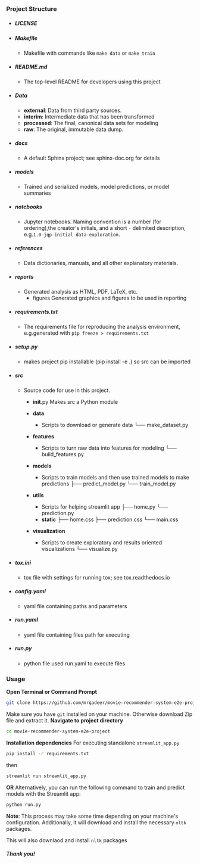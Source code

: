 ### Project Structure
- ##### LICENSE
- ##### Makefile
  - Makefile with commands like `make data` or `make train`
- ##### README.md
  - The top-level README for developers using this project
- ##### Data
  - **external**: Data from third party sources.
  - **interim**: Intermediate data that has been transformed
  - **processed**: The final, canonical data sets for modeling
  - **raw**: The original, immutable data dump.
- ##### docs
   - A default Sphinx project; see sphinx-doc.org for details
- ##### models
  - Trained and serialized models, model predictions, or model summaries

- ##### notebooks
  - Jupyter notebooks. Naming convention is a number (for ordering),the creator's initials, and a short `-` delimited description, e.g.`1.0-jqp-initial-data-exploration`.

- ##### references
  - Data dictionaries, manuals, and all other explanatory materials.
- ##### reports
  - Generated analysis as HTML, PDF, LaTeX, etc.
    - figures  Generated graphics and figures to be used in reporting
- ##### requirements.txt 
  -  The requirements file for reproducing the analysis environment, e.g.generated with `pip freeze > requirements.txt`
- ##### setup.py
  - makes project pip installable (pip install -e .) so src can be imported
- ##### src
  - Source code for use in this project.
    - __init__.py   Makes src a Python module
    - **data**
      - Scripts to download or generate data
        └── make_dataset.py
    - **features**
      - Scripts to turn raw data into features for modeling
       └── build_features.py

    - **models**         
      - Scripts to train models and then use trained models to make predictions
        ├── predict_model.py
        └── train_model.py
    - **utils**
      - Scripts for helping streamlit app
        ├── home.py 
        └── prediction.py
      - **static**
        ├── home.css
        ├── prediction.css
        └── main.css
    - **visualization**  
      - Scripts to create exploratory and results oriented visualizations
       └── visualize.py
- ##### tox.ini 
  - tox file with settings for running tox; see tox.readthedocs.io
- ##### config.yaml
    - yaml file containing paths and parameters
- ##### run.yaml
    - yaml file containing files path for executing
- ##### run.py 
    - python file used run.yaml to execute files
### Usage
**Open Terminal or Command Prompt**
```bash
git clone https://github.com/mrqadeer/movie-recommender-system-e2e-project.git
```
Make sure you have ```git``` installed on your machine.
Otherwise download Zip file and extract it.
**Navigate to project directory**
```bash
cd movie-recommender-system-e2e-project
```
**Installation dependencies**
For executing standalone ```streamlit_app.py```
```bash
pip install -r requirements.txt
```
then
```bash
streamlit run streamlit_app.py
```
**OR**
Alternatively, you can run the following command to train and predict models with the Streamlit app:
```bash
python run.py 
```

 **Note**: This process may take some time depending on your machine's configuration. Additionally, it will download and install the necessary `nltk` packages.

This will also downlaod and install ```nltk``` packages

##### Thank you!